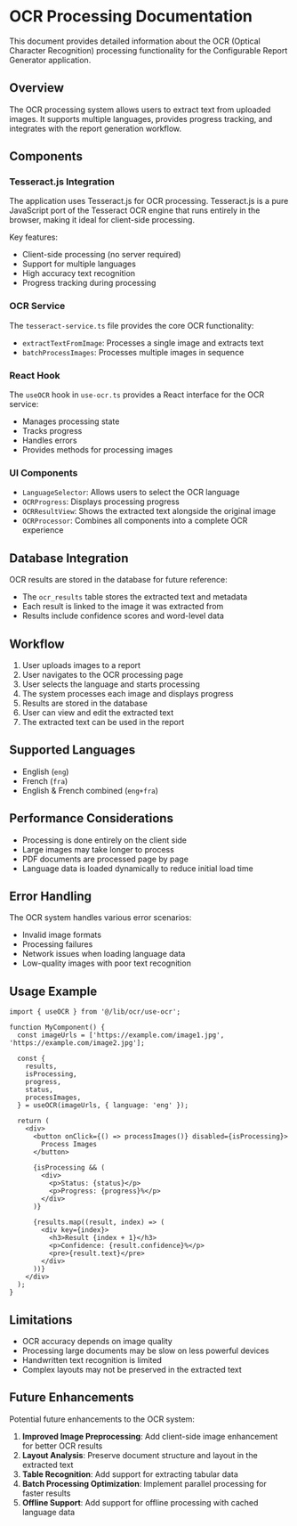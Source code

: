 # OCR Processing Documentation

This document provides detailed information about the OCR (Optical Character Recognition) processing functionality for the Configurable Report Generator application.

## Overview

The OCR processing system allows users to extract text from uploaded images. It supports multiple languages, provides progress tracking, and integrates with the report generation workflow.

## Components

### Tesseract.js Integration

The application uses Tesseract.js for OCR processing. Tesseract.js is a pure JavaScript port of the Tesseract OCR engine that runs entirely in the browser, making it ideal for client-side processing.

Key features:
- Client-side processing (no server required)
- Support for multiple languages
- High accuracy text recognition
- Progress tracking during processing

### OCR Service

The `tesseract-service.ts` file provides the core OCR functionality:

- `extractTextFromImage`: Processes a single image and extracts text
- `batchProcessImages`: Processes multiple images in sequence

### React Hook

The `useOCR` hook in `use-ocr.ts` provides a React interface for the OCR service:

- Manages processing state
- Tracks progress
- Handles errors
- Provides methods for processing images

### UI Components

- `LanguageSelector`: Allows users to select the OCR language
- `OCRProgress`: Displays processing progress
- `OCRResultView`: Shows the extracted text alongside the original image
- `OCRProcessor`: Combines all components into a complete OCR experience

## Database Integration

OCR results are stored in the database for future reference:

- The `ocr_results` table stores the extracted text and metadata
- Each result is linked to the image it was extracted from
- Results include confidence scores and word-level data

## Workflow

1. User uploads images to a report
2. User navigates to the OCR processing page
3. User selects the language and starts processing
4. The system processes each image and displays progress
5. Results are stored in the database
6. User can view and edit the extracted text
7. The extracted text can be used in the report

## Supported Languages

- English (`eng`)
- French (`fra`)
- English & French combined (`eng+fra`)

## Performance Considerations

- Processing is done entirely on the client side
- Large images may take longer to process
- PDF documents are processed page by page
- Language data is loaded dynamically to reduce initial load time

## Error Handling

The OCR system handles various error scenarios:

- Invalid image formats
- Processing failures
- Network issues when loading language data
- Low-quality images with poor text recognition

## Usage Example

```tsx
import { useOCR } from '@/lib/ocr/use-ocr';

function MyComponent() {
  const imageUrls = ['https://example.com/image1.jpg', 'https://example.com/image2.jpg'];
  
  const {
    results,
    isProcessing,
    progress,
    status,
    processImages,
  } = useOCR(imageUrls, { language: 'eng' });
  
  return (
    <div>
      <button onClick={() => processImages()} disabled={isProcessing}>
        Process Images
      </button>
      
      {isProcessing && (
        <div>
          <p>Status: {status}</p>
          <p>Progress: {progress}%</p>
        </div>
      )}
      
      {results.map((result, index) => (
        <div key={index}>
          <h3>Result {index + 1}</h3>
          <p>Confidence: {result.confidence}%</p>
          <pre>{result.text}</pre>
        </div>
      ))}
    </div>
  );
}
```

## Limitations

- OCR accuracy depends on image quality
- Processing large documents may be slow on less powerful devices
- Handwritten text recognition is limited
- Complex layouts may not be preserved in the extracted text

## Future Enhancements

Potential future enhancements to the OCR system:

1. **Improved Image Preprocessing**: Add client-side image enhancement for better OCR results
2. **Layout Analysis**: Preserve document structure and layout in the extracted text
3. **Table Recognition**: Add support for extracting tabular data
4. **Batch Processing Optimization**: Implement parallel processing for faster results
5. **Offline Support**: Add support for offline processing with cached language data
